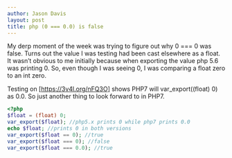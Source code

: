 ```yaml
---
author: Jason Davis
layout: post
title: php (0 === 0.0) is false
---
```


My derp moment of the week was trying to figure out why 0 === 0 was false. Turns out the value I was testing had been cast elsewhere as a float.
It wasn’t obvious to me initially because when exporting the value php 5.6 was printing 0.
So, even though I was seeing 0, I was comparing a float zero to an int zero.

Testing on [https://3v4l.org/nFQ3O] shows PHP7 will var_export((float) 0) as 0.0. So just another thing to look forward to in PHP7.

```php
<?php
$float = (float) 0;
var_export($float); //php5.x prints 0 while php7 prints 0.0
echo $float; //prints 0 in both versions
var_export($float == 0); //true
var_export($float === 0); //false
var_export($float === 0.0); //true
```

